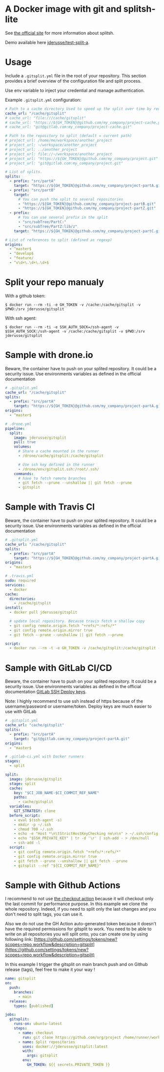 # A Docker image with git and splitsh-lite

See [the official site](https://github.com/splitsh/lite) for more information about splitsh.

Demo available here [jderusse/test-split-a](https://github.com/jderusse/test-split-a).

# Usage

Include a `.gitsplit.yml` file in the root of your repository.
This section provides a brief overview of the configuration file and split process.

Use env variable to inject your credential and manage authentication.

Example `.gitsplit.yml` configuration:

```yaml
# Path to a cache directory Used to speed up the split over time by reusing git's objects
cache_url: "/cache/gitsplit"
# cache_url: "file:///cache/gitsplit"
# cache_url: "https://${GH_TOKEN}@github.com/my_company/project-cache.git"
# cache_url: "git@gitlab.com:my_company/project-cache.git"

# Path to the repository to split (default = current path)
# project_url: /home/me/workspace/another_project
# project_url: ~/workspace/another_project
# project_url: ../another_project
# project_url: file://~/workspace/another_project
# project_url: "https://${GH_TOKEN}@github.com/my_company/project.git"
# project_url: "git@gitlab.com:my_company/project.git"

# List of splits.
splits:
  - prefix: "src/partA"
    target: "https://${GH_TOKEN}@github.com/my_company/project-partA.git"
  - prefix: "src/partB"
    target:
      # You can push the split to several repositories
      - "https://${GH_TOKEN}@github.com/my_company/project-partB.git"
      - "https://${GH_TOKEN}@github.com/my_company/project-partZ.git"
  - prefix:
      # You can use several prefix in the split
      - "src/subTree/PartC:"
      - "src/subTree/PartZ:lib/z"
    target: "https://${GH_TOKEN}@github.com/my_company/project-partC.git"

# List of references to split (defined as regexp)
origins:
  - ^master$
  - ^develop$
  - ^feature/
  - ^v\d+\.\d+\.\d+$
```

# Split your repo manualy

With a github token:
```
$ docker run --rm -ti -e GH_TOKEN -v /cache:/cache/gitsplit -v $PWD:/srv jderusse/gitsplit
```

With ssh agent:
```
$ docker run --rm -ti -e SSH_AUTH_SOCK=/ssh-agent -v $SSH_AUTH_SOCK:/ssh-agent -v /cache:/cache/gitsplit -v $PWD:/srv jderusse/gitsplit
```

# Sample with drone.io

Beware, the container have to push on your splited repository.
It could be a security issue. Use environments variables as defined in the official documentation

```yaml
# .gitsplit.yml
cache_url: "/cache/gitsplit"
splits:
  - prefix: "src/partA"
    target: "https://${GH_TOKEN}@github.com/my_company/project-partA.git"
origins:
  - ^master$
```

```yaml
# .drone.yml
pipeline:
  split:
    image: jderusse/gitsplit
    pull: true
    volumes:
      # Share a cache mounted in the runner
      - /drone/cache/gitsplit:/cache/gitsplit

      # Use ssh key defined in the runner
      - /drone/env/gitsplit.ssh:/root/.ssh/
    commands:
      # have to fetch remote branches
      - git fetch --prune --unshallow || git fetch --prune
      - gitsplit
```

# Sample with Travis CI

Beware, the container have to push on your splited repository.
It could be a security issue. Use environments variables as defined in the official documentation

```yaml
# .gitsplit.yml
cache_url: "/cache/gitsplit"
splits:
  - prefix: "src/partA"
    target: "https://${GH_TOKEN}@github.com/my_company/project-partA.git"
origins:
  - ^master$
```

```yaml
# .travis.yml
sudo: required
services:
  - docker
cache:
  directories:
    - /cache/gitsplit
install:
  - docker pull jderusse/gitsplit

  # update local repository. Because travis fetch a shallow copy
  - git config remote.origin.fetch "+refs/*:refs/*"
  - git config remote.origin.mirror true
  - git fetch --prune --unshallow || git fetch --prune

script:
  - docker run --rm -t -e GH_TOKEN -v /cache/gitsplit:/cache/gitsplit -v ${PWD}:/srv jderusse/gitsplit gitsplit --ref "${TRAVIS_BRANCH}"
```

# Sample with GitLab CI/CD

Beware, the container have to push on your splited repository.
It could be a security issue. Use environments variables as defined in the official documentation [GitLab SSH Deploy keys](https://docs.gitlab.com/ce/ssh/README.html#deploy-keys).

Note: I highly recommend to use ssh instead of https because of the username/password or username/token. Deploy keys are much easier to use with GitLab

```yaml
# .gitsplit.yml
cache_url: "cache/gitsplit"
splits:
  - prefix: "src/partA"
    target: "git@gitlab.com:my_company/project-partA.git"
origins:
  - ^master$
```

```yaml
# .gitlab-ci.yml with Docker runners
stages:
  - split

split:
  image: jderusse/gitsplit
  stage: split
  cache:
    key: "$CI_JOB_NAME-$CI_COMMIT_REF_NAME"
    paths:
      - cache/gitsplit
  variables:
    GIT_STRATEGY: clone
  before_script:
    - eval $(ssh-agent -s)
    - mkdir -p ~/.ssh
    - chmod 700 ~/.ssh
    - echo -e "Host *\n\tStrictHostKeyChecking no\n\n" > ~/.ssh/config
    - echo "$SSH_PRIVATE_KEY" | tr -d '\r' | ssh-add - > /dev/null
    - ssh-add -l
  script:
    - git config remote.origin.fetch "+refs/*:refs/*"
    - git config remote.origin.mirror true
    - git fetch --prune --unshallow || git fetch --prune
    - gitsplit --ref "${CI_COMMIT_REF_NAME}"
```

# Sample with Github Actions

I recommend to not use [the checkout action](https://github.com/actions/checkout) because it will checkout only the last
commit for performance purpose. In this example we clone the whole repository. Indeed, if you need to split only the
last changes and you don't need to split tags, you can use it.

Also we do not use the GH Action auto-generated token because it doesn't have the required permissions for gitsplit to
work. You need to be able to write on all repositories you will split onto, you can create one by using following
link: [https://github.com/settings/tokens/new?scopes=repo,workflow&description=gitsplit](https://github.com/settings/tokens/new?scopes=repo,workflow&description=gitsplit)

In this example I trigger the gitsplit on main branch push and on Github release (tags), feel free to make it your way !

```yaml
name: gitsplit
on:
  push:
    branches:
      - main
  release:
    types: [published]

jobs:
  gitsplit:
    runs-on: ubuntu-latest
    steps:
      - name: checkout
        run: git clone https://github.com/org/project /home/runner/work/org/project && cd /home/runner/work/org/project
      - name: Split repositories
        uses: docker://jderusse/gitsplit:latest
        with:
          args: gitsplit
        env:
          GH_TOKEN: ${{ secrets.PRIVATE_TOKEN }}
```
